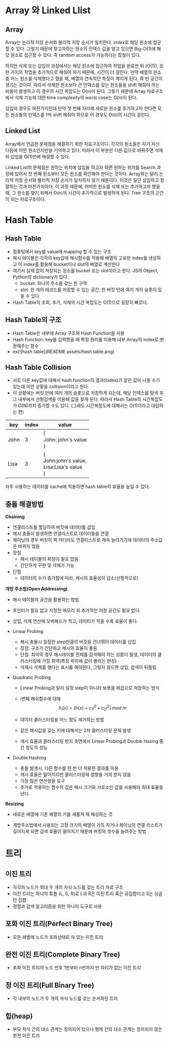 # Array 와 Linked Llist

## Array

Array는 논리적 저장 순서와 물리적 저장 순서가 일치한다. index로 해당 원소에 접근할 수 있다. 그렇기 때문에 찾고자하는 원소의 인덱스 값을 알고 있으면 Big-O(1)에 해당 원소로 접근할 수 있다. 즉 random access가 가능하다는 장점이 있다.



하지만 삭제 또는 삽입의 과정에서는 해당 원소에 접근하여 작업을 완료한 뒤 (O(1)), 또 한 가지의 작업을 추가적으로 해줘야 하기 때문에, 시간이 더 걸린다. 만약 배열의 원소 중 어느 원소를 삭제했다고 했을 때, 배열의 연속적인 특징이 깨지게 된다. 즉 빈 공간이 생기는 것이다. 따라서 삭제한 원소보다 큰 인덱스를 갖는 원소들을 shift 해줘야 하는 비용이 발생하고 이 경우의 시간 복잡도는 O(n)이 된다. 그렇기 때문에 Array 자료구조에서 삭제 기능에 대한 time complexity의 worst case는 O(n)이 된다.



삽입의 경우도 마찬가지인데 만약 첫 번째 자리에 새로운 원소를 추가하고자 한다면 모든 원소들의 인덱스를 1씩 shift 해줘야 하므로 이 경우도 O(n)의 시간이 걸린다.



## Linked List

Array에서 언급한 문제점을 해결하기 위한 자료구조이다. 각각의 원소들은 자기 자신 다음에 어떤 원소인지만을 기억하고 있다. 따라서 이 부분만 다른 값으로 바꿔주면 삭제와 삽입을 O(1)만에 해결할 수 있다. 



Linked List의 문제점은 원하는 위치에 삽입을 하고자 하면 원하는 위치를 Search 과정에 있어서 첫 번째 원소부터 모든 원소를 확인해야 한다는 것이다. Array와는 달리 논리적 저장 순서와 물리적 저장 순서가 일치하지 않기 때문이다. 이것은 일단 삽입하고 정렬하는 것과 마찬가지이다. 이 과정 때문에, 어떠한 원소를 삭제 또는 추가하고자 했을 때, 그 원소를 찾기 위해서 O(n)의 시간이 추가적으로 발생하게 된다. Tree 구조의 근간이 되는 자료구조이다.



# Hash Table

## Hash Table

- 컴퓨팅에서 key를 value에 mapping 할 수 있는 구조
- 해시 테이블은 각각의 key값에 해시함수를 적용해 배열의 고유한 index를 생성하고 이 index를 활용해 bucket이나 slot의 배열로 계산한다
- 여기서 실제 값이 저장되는 장소를 bucket 또는 slot이라고 한다. JS의 Object, Python의 dictionary가 있다.
  - bucket: 하나의 주소를 갖는 한 구역
  - slot: 한 개의 레코드를 저장할 수 있는 공간, 한 버킷 안에 여러 개의 슬롯이 있을 수 있다.
- Hash Table의 조회, 추가, 삭제의 시간 복잡도는 O(1)으로 굉장히 빠르다.



## Hash Table의 구조

- Hash Table은 내부에 Array 구조와 Hash Function을 사용
- Hash Function: key를 입력했을 때 특정 원리를 이용해 내부 Array의 index로 변환해주는 함수
- ex)![hash table](README.assets/hash table.png)



## Hash Table Collision

- 서로 다른 key값에 대해서 hash function의 결과(index)가 같은 값이 나올 수가 있는데 이런 상황을 collision이라고 한다.
- 이 상황에는 버킷 안에 여러 개의 슬롯으로 저장하게 되는데, 해당 인덱스를 탐색 후 그 내부에서 선형검색을 이용해 값을 찾게 된다. 따라서 Hash Table의 시간복잡도가 O(N)까지 증가할 수도 있다. (그래도 시간복잡도에 대해서는 O(1)이라고 대답하는 편)

| key  | index | value                                                    |
| ---- | ----- | -------------------------------------------------------- |
| John | 3     | {<br />John: john's value<br />}                         |
| Lisa | 3     | {<br />John:john's value, <br />Lisa:Lisa's value<br />} |

자주 사용하는 데이터를 cache에 적용하면 hash table의 효율을 높일 수 있다.



## 충돌 해결방법

__Chaining__

- 연결리스트를 할당하여 버킷에 데이터를 삽입
- 해시 충돌이 발생하면 연결리스트로 데이터들을 연결
- 체이닝의 경우 버킷이 꽉 차더라도 연결리스트로 계속 늘려가기에 데이터의 주소값은 바뀌지 않음
- 장점
  - 해시 테이블의 확장이 필요 없음
  - 간단하게 구현 및 삭제가 가능
- 단점
  - 데이터의 수가 증가함에 따라, 캐시의 효율성이 감소(선형적으로)



__개방 주소법(Open Addressing)__

- 해시 테이블의 공간을 활용하는 방법

- 포인터가 필요 없고 지정한 메모리 외 추가적인 저장 공간도 필요 없다.

- 삽입, 삭제 연산에 오버헤드가 적고, 데이터가 적을 수록 효율이 좋다.

- Linear Probing

  - 해시 충돌시 일정한 step만큼의 버킷을 건너뛰어 데이터를 삽입
  - 장점: 구조가 간단하고 캐시의 효율이 좋음
  - 단점: 최악의 경우 해시테이블 전체를 검색해야 하는 상황이 발생, 데이터의 클러스터링에 가장 취약(특정 위치에 값이 몰리는 현상)
  - 삭제시 삭제를 했다는 표시를 해야한다, 그렇지 않으면 삽입, 검색이 뒤틀림

- Quadratic Probing

  - Linear Probing과 달리 일정 step이 아니라 보폭을 제곱으로 저장하는 방식

  - i번째 해쉬함수에 대해
    $$
    h_i(x)=(h(x)+c_1i^2+c_2i^2)\;mod\;m
    $$
    
  - 데이터 클러스터링을 어느 정도 제거하는 방법
  - 같은 해시값을 갖는 키에 대해서는 2차 클러스터링 문제 발생
  - 캐시 효율과 클러스터링 방지 측면에서 Linear Probing과 Double Hasing 중간 정도의 성능
  
- Double Hashing

  - 충돌 발생시, 다른 함수를 한 번 더 적용한 결과를 이용
  - 캐시 효율은 떨어지지만 클러스터링에 영향을 거의 받지 않음
  - 가장 많은 연산량을 요구
  - 추가로 적용하는 함수의 값은 해시 크기와 서로소인 값을 사용해야 최대 효율을 낸다.

__Resizing__

- 새로운 배열에 기존 배열의 키를 새롭게 재 해싱하는 것

- 개방주소법에서 사용되는 고정 크기의 배열이 가득 차거나 체이닝의 연결 리스트가 길어지게 되면 검색 효율이 떨어지기 때문에 버킷의 갯수를 늘려주는 방법

  

# 트리

## 이진 트리

- 각각의 노드가 최대 두 개의 자식 노드를 갖는 트리 자료 구조
- 이진 트리는 하나의 튜플 (L, S, R)로 L과 R은 이진 트리 혹은 공집합이고 S는 싱글턴 집합
- 정렬과 검색 알고리즘을 위한 하나의 도구로 사용



## 포화 이진 트리(Perfect Binary Tree)

- 모든 레벨에 노드가 포화상태로 차 있는 이진 트리



## 완전 이진 트리(Complete Binary Tree)

- 포화 이진 트리의 노드 번호 1번부터 n번까지 빈 자리가 없는 이진 트리



## 정 이진 트리(Full Binary Tree)

- 각 내부의 노드가 두 개의 자식 노드를 갖는 순서화된 트리



## 힙(heap)

- 부모 자식 간의 대소 관계는 정의되어 있으나 형제 간의 대소 관계는 정의되지 않은 완전 이진 트리